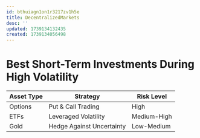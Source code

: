 ```yaml
---
id: bthuiagn1on1r3217zv1h5e
title: DecentralizedMarkets
desc: ''
updated: 1739134132435
created: 1739134056498
---
```

#  Best Short-Term Investments During High Volatility

| Asset Type | Strategy | Risk Level |
| --- | --- | --- |
| Options | Put & Call Trading | High |
| ETFs | Leveraged Volatility | Medium-High |
| Gold | Hedge Against Uncertainty | Low-Medium |
